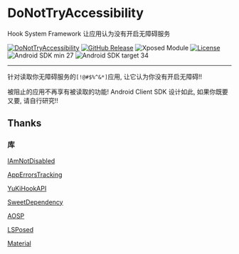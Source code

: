 # DoNotTryAccessibility

Hook System Framework 让应用认为没有开启无障碍服务

[![DoNotTryAccessibility](https://img.shields.io/badge/DoNotTryAccessibility-Project-blue?logo=github)](https://github.com/Nitsuya/DoNotTryAccessibility)
[![GitHub Release](https://img.shields.io/github/v/release/Xposed-Modules-Repo/io.github.nitsuya.donottryaccessibility)](https://github.com/Xposed-Modules-Repo/io.github.nitsuya.donottryaccessibility/releases)
![Xposed Module](https://img.shields.io/badge/Xposed-Module-blue)
[![License](https://img.shields.io/github/license/nitsuya/DoNotTryAccessibility)](https://github.com/nitsuya/DoNotTryAccessibility/blob/main/LICENSE)
![Android SDK min 27](https://img.shields.io/badge/Android%20SDK-%3E%3D%2027-brightgreen?logo=android)
![Android SDK target 34](https://img.shields.io/badge/Android%20SDK-target%2034-brightgreen?logo=android)

-----

针对读取你无障碍服务的`[!@#$%^&*]`应用, 让它认为你没有开启无障碍!!

被阻止的应用不再享有被读取的功能! Android Client SDK 设计如此, 如果你既要又要, 请自行研究!! 

## Thanks

### 库

[IAmNotDisabled](https://github.com/AoEiuV020/IAmNotDisabled)

[AppErrorsTracking](https://github.com/KitsunePie/AppErrorsTracking)

[YuKiHookAPI](https://github.com/HighCapable/YuKiHookAPI)

[SweetDependency](https://github.com/HighCapable/SweetDependency)

[AOSP](https://source.android.com/)

[LSPosed](https://github.com/LSPosed/LSPosed)

[Material](https://material.io/)

